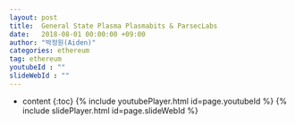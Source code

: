 ```yaml
---
layout: post
title:  General State Plasma Plasmabits & ParsecLabs
date:   2018-08-01 00:00:00 +09:00
author: "박정원(Aiden)"
categories: ethereum
tag: ethereum
youtubeId : ""
slideWebId : ""
---
```

* content
{:toc}
{% include youtubePlayer.html id=page.youtubeId %}
{% include slidePlayer.html id=page.slideWebId %}

